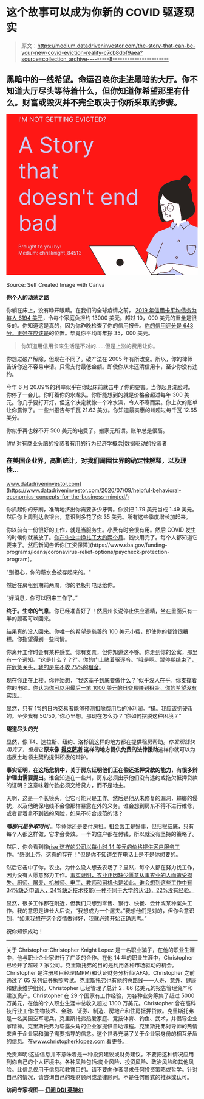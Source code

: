 # 这个故事可以成为你新的 COVID 驱逐现实

> 原文：<https://medium.datadriveninvestor.com/the-story-that-can-be-your-new-covid-eviction-reality-c7cb8dbf9aea?source=collection_archive---------8----------------------->

## 黑暗中的一线希望。命运召唤你走进黑暗的大厅。你不知道大厅尽头等待着什么，但你知道你希望那里有什么。财富或毁灭并不完全取决于你所采取的步骤。

![](img/88f7d36b8614fa681f97003f91c1f5c7.png)

Source: Self Created Image with Canva

**你个人的动荡之路**

你躺在床上，没有睁开眼睛。在我们的全球疫情之前， [2019 年信用卡平均债务为每人 6194 美元](https://www.thebalance.com/average-credit-card-debt-u-s-statistics-3305919#:~:text=According%20to%20Experian%2C%20in%202019,%246%2C194%20in%20credit%20card%20debt.)，令每个家庭负担约 13000 美元。超过 10，000 美元的重量是很多的。你知道这是真的，因为你昨晚检查了你的信用报告。[你的信用评分是 643 分，正好在应该是](https://wallethub.com/edu/cs/average-credit-scores/25578/)的位置。毕竟你平均每年挣 35，000 美元。

> 你知道用信用卡来生活是不对的……但是上涨的费用让你。

你想过破产解除，但现在不同了。破产法在 2005 年有所改变。所以，你的律师告诉你这不容易申请。只需支付最低金额。即使你从未还清信用卡，至少你没有违约。

今年 6 月 20.09%的利率似乎在你起床前就击中了你的要害。当你起身洗脸时。你停了一会儿。你盯着你的水龙头。你所能想到的就是价格会超过每年 300 美元。你几乎要打开灯，但这个决定就像一个冷水澡，令人不寒而栗。你上次的账单让你震惊了。一些州报告每千瓦 21.63 美分。你知道最实惠的州超过每千瓦 12.65 美分。

你似乎再也躲不开 500 美元的电费了。搬家无所谓。账单总是很高。

[](https://www.datadriveninvestor.com/2020/07/09/helpful-behavioral-economics-concepts-for-the-business-minded/) [## 对有商业头脑的投资者有用的行为经济学概念|数据驱动的投资者

### 在美国企业界，高斯统计，对我们周围世界的确定性解释，以及理性…

www.datadriveninvestor.com](https://www.datadriveninvestor.com/2020/07/09/helpful-behavioral-economics-concepts-for-the-business-minded/) 

你抓起你的牙刷，准确地挤出你需要多少牙膏。你没把 1.79 美元当成 1.49 美元。然后你上周到达收银台，意识到多花了你 35 美元。所有这些季度增长加起来。

你以前有一份很好的工作，就是当服务生。小费有时会很有用。然后 COVID 发生的时候你就被放了。[你在失业中挣扎了大约两个月](https://www.nytimes.com/live/2020/07/23/business/stock-market-today-coronavirus#:~:text=On%20Thursday%2C%20the%20Labor%20Department,seasonal%20adjustments%20%E2%80%94%20equaled%2031.8%20million.)。钱快用完了。每个人都知道它要来了。然后新闻告诉你[工资保障](https://www.sba.gov/funding-programs/loans/coronavirus-relief-options/paycheck-protection-program)。

"别担心，你的薪水会被存起来的。"

然后在房租到期前两周，你的老板打电话给你。

“好消息，你可以回来工作了。”

**终于。生命的气息**。你已经准备好了！然后州长说停止供应酒精，坐在里面只有一半的顾客可以回来。

结果真的没人回来。你唯一的希望是慈善的 100 美元小费，即使你的餐馆很糟糕。你指望得到一些同情。

你离开工作时会有某种感觉。你有支票，但你知道这不够。你走到你的公寓，那里有一个通知。“这是什么？？?"。你的门上贴着驱逐令。“哦是啊。[暂停期结束了，在危急关头，我的房东不收 75%的租金](https://www.cbsnews.com/news/eviction-moratorium-millions-face-homelessness/)。

现在你正在上楼。你开始想，“我这辈子到底要做什么？”似乎没人在乎。你支撑着你的电脑。[你认为你可以用最后一笔 1000 美元的日交易赚到租金。你的希望没有实现。](https://www.forbes.com/sites/donnafuscaldo/2020/06/26/robinhoods-day-trading-surge-will-end-badly-for-investors-money-managers-warn/#3c1585bf7c4e)

显然，只有 1%的日内交易者能够预测扣除费用后的净利润。“操。我应该扔硬币的。至少我有 50/50。”你心里想。那现在怎么办？“你如何摆脱这种困境？”

**隧道尽头的光**

显然，像 T4、达拉斯、纽约、洛杉矶这样的地方都在提供租房帮助。*你发现钱快用完了，但是*它**原来像** [**得克萨斯**](https://www.needhelppayingbills.com/html/texas_free_legal_assistance.html) **这样的地方提供免费的法律援助**这样你就可以为违反土地领主契约提供积极的辩护。

**事实证明，在这场危机中，关于房东证明他们正在偿还抵押贷款的能力，有很多辩护理由需要提出**。谁会知道在一些州，房东必须出示他们没有违约或拖欠抵押贷款的证明？这意味着付款必须交给贷方，而不是地主。

天啊，这是一个长镜头，但它可能只是工作。然后是他从未修复的漏洞，蟑螂的侵扰，以及他确保电线不会像那样暴露在外的义务。谁会想到房东不得不进行维修，或者冒着拿不到钱的风险，如果不符合规范的话？

***嗯那只是争取时间*** 。毕竟你还是要付房租。租金罢工是好事，但归根结底，只有每个人都这样做，它才会奏效。一半的住户都在付钱，所以就没有坚持的策略了。

然后，你会看到像[rise 这样的公司以每小时 14 美元的价格提供客户服务工作](https://sign-up.ariseworkfromhome.com/ggld/?&sem_account_id=9623874777&sem_campaign_id=9720205851&sem_ad_group_id=97604939497&sem_device_type=c&sem_keyword=%2Bworking%20%2Bfrom%20%2Bhome%20%2Bjobs&sem_matchtype=b&sem_ad_id=435565487032&sem_network=g&sem_target_id=kwd-28624929105&sem_feed_item_id=&utm_source=google&utm_medium=cpcnb&utm_campaign=GGL_SERAD_2020-4-27_WFHJobs&utm_term=%2Bworking%20%2Bfrom%20%2Bhome%20%2Bjobs&utm_content=&sem_location_id=9026929&sem_placement=&sem_placement_category=&gclid=Cj0KCQjwjer4BRCZARIsABK4QeWYyTze00xFrLIMA1Y2p8njWe-P6lGyq6bMeUnQRPnumahVguH1xCgaAg6sEALw_wcB)。“感谢上帝，这真的存在！”但是你不知道坐在电话上是不是你想要的。

然后它击中了你。农业。为什么没人想去农场了？显然，每个人都在努力找工作，因为没有人愿意努力工作。[事实证明，农业正因缺少愿意从事农业的人而遭受损失。厨师、屠夫、机械师、电工、教师和司机也是如此。谁会想到这些工作中有 34%缺乏申请人，24%缺乏技术技能(一种不同于大学的认证)，22%没有经验。](https://aggrad.com/top-7-in-demand-ag-jobs/)

显然，很多工作都在附近，但我们只想到零售、银行、快餐、会计或某种案头工作。我的意思是谁长大后说，“我想成为一个屠夫。”我想他们是对的，但你会意识到，“如果我想在这个疫情做得好，我就必须开始正确思考。”

祝你知识成功！

****

关于 Christopher:Christopher Knight Lopez 是一名职业骗子，在他的职业生涯中，他与职业企业家进行了广泛的合作。在他 14 年的职业生涯中，Christopher 已经开了超过 7 家公司。克里斯托弗的目的是利用各种市场驱动的机会。Christopher 是注册项目经理(MPM)和认证财务分析师(AFA)。Christopher 之前通过了 65 系列证券执照考试。克里斯托弗也有他的总路线——人寿、意外、健康和健康维护组织。Christopher 已经管理了总计 2 . 86 亿美元的报告管理资产和建议资产。Christopher 在 29 个国家有工作经验，为各种业务筹集了超过 5000 万美元，在他的个人职业生涯中总收入超过 1300 万美元。Christopher 曾在高科技行业工作:生物技术、金融、证券、制造、房地产和住房抵押贷款。克里斯托弗是一名美国空军老兵。克里斯托弗热爱家庭、竞技体育、钓鱼、武术，并倡导企业家精神。克里斯托弗为崭露头角的企业家提供自助课程。克里斯托弗对导师的热情来自于企业家和骗子需要指导的信念。这个世界充满了关于企业家身份的相互矛盾的信息。在[www.christopherklopez.com 看更多。](http://www.christopherklopez.com.)

免责声明:这些信息并不意味着是一种投资建议或财务建议。不要把这种情况应用到你自己的个人环境中。各种风险包括:商业风险、投资风险、政治风险和其他风险。此信息仅用于信息和教育目的。请不要向作者寻求任何投资策略或哲学。针对自己的情况，请咨询自己的理财顾问或法律顾问。不是任何形式的推荐或认可。

**访问专家视图—** [**订阅 DDI 英特尔**](https://datadriveninvestor.com/ddi-intel)